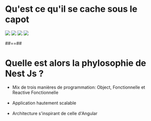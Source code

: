 # Qu'est ce qu'il se cache sous le capot

![](assets/images/school/02-bootstraping/webpack.png)
![](assets/images/school/02-bootstraping/express.png)
![](assets/images/school/02-bootstraping/fastify.jpg)
![](assets/images/school/02-bootstraping/jest.png)

##==##

# Quelle est alors la phylosophie de Nest Js ?

- Mix de trois manières de programmation: Object, Fonctionnelle et Reactive Fonctionnelle<br><br>
- Application hautement scalable<br><br>
- Architecture s'inspirant de celle d'Angular<br><br>
